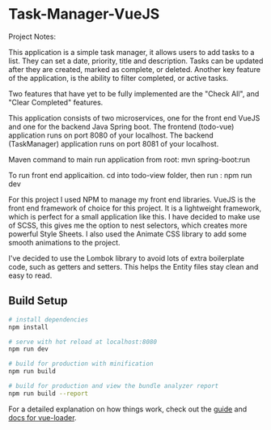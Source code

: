 # Task-Manager-VueJS

Project Notes:

This application is a simple task manager, it allows users to add tasks to a list.
They can set a date, priority, title and description.
Tasks can be updated after they are created, marked as complete, or deleted.
Another key feature of the application, is the ability to filter completed, or active tasks.

Two features that have yet to be fully implemented are the "Check All", and "Clear Completed" features.

This application consists of two microservices, one for the front end VueJS and one for the backend Java Spring boot.
The frontend (todo-vue) application runs on port 8080 of your localhost.
The backend (TaskManager) application runs on port 8081 of your localhost.

Maven command to main run application from root:
mvn spring-boot:run

To run front end applicaition. cd into todo-view folder, then run :
npm run dev

For this project I used NPM to manage my front end libraries.
VueJS is the front end framework of choice for this project. It is a lightweight framework, which is perfect for a small application like this.
I have decided to make use of SCSS, this gives me the option to nest selectors, which creates more powerful Style Sheets.
I also used the Animate CSS library to add some smooth animations to the project.

I've decided to use the Lombok library to avoid lots of extra boilerplate code, such as getters and setters. 
This helps the Entity files stay clean and easy to read.


## Build Setup

``` bash
# install dependencies
npm install

# serve with hot reload at localhost:8080
npm run dev

# build for production with minification
npm run build

# build for production and view the bundle analyzer report
npm run build --report
```

For a detailed explanation on how things work, check out the [guide](http://vuejs-templates.github.io/webpack/) and [docs for vue-loader](http://vuejs.github.io/vue-loader).
